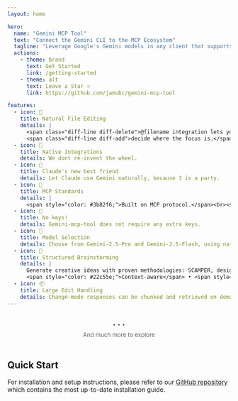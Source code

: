 ```yaml
---
layout: home

hero:
  name: "Gemini MCP Tool"
  text: "Connect the Gemini CLI to the MCP Ecosystem"
  tagline: "Leverage Google's Gemini models in any client that supports the standardized MCP protocol—<span style='color: #FFFFFF; background-color: #D97706; padding: 2px 8px; border-radius: 6px; font-size: 14px; font-weight: 600; margin-left: 4px; display: inline-block; vertical-align: middle;'>built for Claude Code</span>"
  actions:
    - theme: brand
      text: Get Started
      link: /getting-started
    - theme: alt
      text: Leave a Star ⭐
      link: https://github.com/jamubc/gemini-mcp-tool

features:
  - icon: 📂
    title: Natural File Editing
    details: |
      <span class="diff-line diff-delete">@filename integration lets you</span><br>
      <span class="diff-line diff-add">decide where the focus is.</span>
  - icon: 🌱
    title: Native Integrations
    details: We dont re-invent the wheel.
  - icon: 🤝
    title: Claude's new best friend
    details: Let Claude use Gemini naturally, because 3 is a party.
  - icon: 🔌
    title: MCP Standards
    details: |
      <span style="color: #3b82f6;">Built on MCP protocol.</span><br><span style="color: #ef4444;">Tested with MCP standard.</span><br><span style="color: #22c55e;"><em>Benchmarked</em> with <span style="color: #f97316;">Claude Code</span>.</span>
  - icon: 🔐
    title: No keys!
    details: Gemini-mcp-tool does not require any extra keys.
  - icon: 🚦
    title: Model Selection
    details: Choose from Gemini-2.5-Pro and Gemini-2.5-Flash, using natural language.
  - icon: 🧠
    title: Structured Brainstorming
    details: |
      Generate creative ideas with proven methodologies: SCAMPER, design thinking, lateral thinking, divergent/convergent approaches.<br>
      <span style="color: #22c55e;">Context-aware</span> • <span style="color: #3b82f6;">Domain-specific</span> • <span style="color: #f59e0b;">Constraint-driven</span>
  - icon: 📦
    title: Large Edit Handling
    details: Change-mode responses can be chunked and retrieved on demand.
---
```


<div class="explore-hint" style="text-align: center; margin: 32px 0 48px; position: relative;">
  <div class="explore-dots" style="display: inline-flex; align-items: center; gap: 4px;">
    <span class="dot" style="font-size: 11px; letter-spacing: 0.5px; color: var(--vp-c-text-3); opacity: 0.8; transition: all 0.3s ease;">•</span>
    <span class="dot" style="font-size: 11px; letter-spacing: 0.5px; color: var(--vp-c-text-3); opacity: 0.8; transition: all 0.3s ease; transition-delay: 0.1s;">•</span>
    <span class="dot" style="font-size: 11px; letter-spacing: 0.5px; color: var(--vp-c-text-3); opacity: 0.8; transition: all 0.3s ease; transition-delay: 0.2s;">•</span>
  </div>
  <p class="explore-text" style="font-size: 13px; color: var(--vp-c-text-3); margin-top: 8px; opacity: 0.7; transition: all 0.3s ease;">
    And much more to explore
  </p>
</div>

<div style="margin-top: 48px;">

## Quick Start
</div>

For installation and setup instructions, please refer to our [GitHub repository](https://github.com/jamubc/gemini-mcp-tool#readme) which contains the most up-to-date installation guide.


